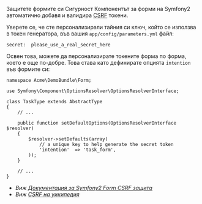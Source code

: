 Защитете формите си
Сигурност
Компонентът за форми на Symfony2 автоматично добавя и валидира [CSRF](http://en.wikipedia.org/wiki/Cross-site_request_forgery) токени.

Уверете се, че сте персонализирали тайния си ключ, който се използва в токен генератора, във вашия  `app/config/parameters.yml` файл:

    secret:  please_use_a_real_secret_here

Освен това, можете да персонализирате токените форма по форма, което е още по-добре. Това става като дефинирате опцията `intention` във формите си:

    namespace Acme\DemoBundle\Form;
	
    use Symfony\Component\OptionsResolver\OptionsResolverInterface;

    class TaskType extends AbstractType
    {
        // ...

        public function setDefaultOptions(OptionsResolverInterface $resolver)
        {
            $resolver->setDefaults(array(
                // a unique key to help generate the secret token
                'intention'  => 'task_form',
            ));
        }

        // ...
    }

* _Виж [Документация за Symfony2 Form CSRF защита](http://symfony.com/doc/current/book/forms.html#csrf-protection)_
* _Виж [CSRF на уикипедия](http://en.wikipedia.org/wiki/Cross-site_request_forgery)_
